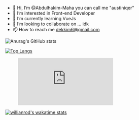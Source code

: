 - 👋 Hi, I’m @Abdulhakim-Maha you can call me "austiniqer"
- 👀 I’m interested in Front-end Developer
- 🌱 I’m currently learning VueJs
- 💞️ I’m looking to collaborate on ... idk
- 📫 How to reach me dekkim6@gmail.com

![Anurag's GitHub stats](https://github-readme-stats.vercel.app/api?username=Abdulhakim-Maha&show_icons=true&theme=dark)

[![Top Langs](https://github-readme-stats.vercel.app/api/top-langs/?username=Abdulhakim-Maha&layout=compact&theme=dark)](https://github.com/anuraghazra/github-readme-stats)

<figure><embed src="https://wakatime.com/share/@882d82e8-979d-4edc-affa-20315c0e3a4c/c8e6f430-a435-4565-b9f0-c2deda80dd28.svg"></embed></figure>

[![willianrod's wakatime stats](https://github-readme-stats.vercel.app/api/wakatime?username=Abdulhakim-Maha)](https://github.com/anuraghazra/github-readme-stats)

<!---
Abdulhakim-Maha/Abdulhakim-Maha is a ✨ special ✨ repository because its `README.md` (this file)a appears on your GitHub profile.
You can click the Preview link to take a look at your changes.
--->
